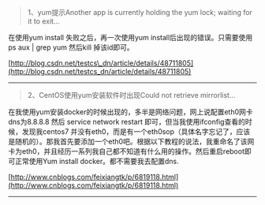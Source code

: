 > 1、yum提示Another app is currently holding the yum lock; waiting for it to exit...

在使用yum install 失败之后，再一次使用yum install后出现的错误。只需要使用ps aux \| grep yum 然后kill 掉该id即可。

[http://blog.csdn.net/testcs\_dn/article/details/48711805](http://blog.csdn.net/testcs_dn/article/details/48711805)

---

> 2、CentOS使用yum安装软件时出现Could not retrieve mirrorlist...

在我使用yum安装docker的时候出现的，多半是网络问题，网上说配置eth0网卡dns为8.8.8.8 然后 service network restart 即可，但当我使用ifconfig查看的时候，发现我centos7 并没有eth0，而是有一个eth0sop（具体名字忘记了，应该是随机的）。那我首先要添加一个eth0吧。根据以下教程的说法，我重命名了该网卡为eth0，并且经历一系列我自己都不知道有什么用的操作。然后重启reboot即可正常使用Yum install docker。都不需要我去配置dns.

[http://www.cnblogs.com/feixiangtk/p/6819118.html](http://www.cnblogs.com/feixiangtk/p/6819118.html)

---



